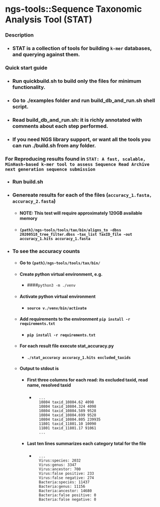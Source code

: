 ngs-tools::Sequence Taxonomic Analysis Tool (STAT)
===

### Description 
* ### STAT is a collection of tools for building `k-mer` databases, and querying against them.

### Quick start guide
* ### Run quickbuild.sh to build only the files for minimum functionality.
* ### Go to ./examples folder and run build_db_and_run.sh shell script. 
* ### Read build_db_and_run.sh: it is richly annotated with comments about each step performed.
* ### If you need NGS library support, or want all the tools you can run ./build.sh from any folder. 

### For Reproducing results found in `STAT: A fast, scalable, MinHash-based k-mer tool to assess Sequence Read Archive next generation sequence submission`
* ### Run build.sh 
* ### Genereate results for each of the files (`accuracy_1.fasta, accuracy_2.fasta`)
    * #### NOTE: This test will require approximately 120GB available memory
    * #### `{path}/ngs-tools/tools/tax/bin/aligns_to -dbss 20200518_tree_filter.dbss -tax_list TaxID_file -out accuracy_1.hits accuracy_1.fasta`
* ### To see the accuracy counts
    * #### Go to `{path}/ngs-tools/tools/tax/bin/`
    * #### Create python virtual environment, e.g.
        * ####`python3 -m ./venv`
    * #### Activate python virtual environment
        * #### `source v./venv/bin/activate`
    * #### Add requirements to the environment `pip install -r requirements.txt`
        * #### `pip install -r requirements.txt`
    * #### For each result file execute stat_accuracy.py
        * #### `./stat_accuracy accuracy_1.hits excluded_taxids`
    * #### Output to stdout is 
        * #### First three columns for each read: its excluded taxid, read name,  resolved taxid
            * #####
                    ...
                    10804 taxid_10804.62 4098
                    10804 taxid_10804.324 4098
                    10804 taxid_10804.589 9528
                    10804 taxid_10804.699 9528
                    10804 taxid_10804.805 239935
                    11801 taxid_11801.10 10090
                    11801 taxid_11801.17 91061
                    ...
        * #### Last ten lines summarizes each category total for the file
            * ##### 
                    ...
                    Virus:species: 2032
                    Virus:genus: 3347
                    Virus:ancestor: 700
                    Virus:false positive: 233
                    Virus:false negative: 274
                    Bacteria:species: 11437
                    Bacteria:genus: 11156
                    Bacteria:ancestor: 14680
                    Bacteria:false positive: 0
                    Bacteria:false negative: 0
